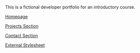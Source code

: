 This is a fictional developer portfolio for an introductory course.

[Homepage](index.html)

[Projects Section](projects.html)

[Contact Section](contact.html)

[External Stylesheet](stylesheet.css)
